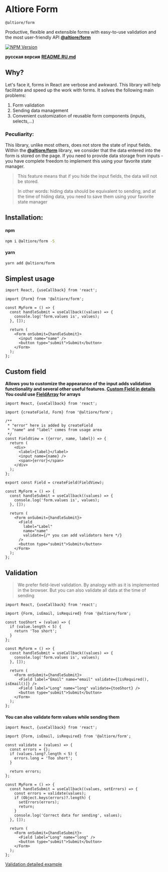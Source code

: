 # Altiore Form

`@altiore/form`

Productive, flexible and extensible forms with easy-to-use validation and the most user-friendly API [**@altiore/form**](https://www.npmjs.com/package/@altiore/form)

<a href="https://www.npmjs.com/package/@altiore/form" target="_blank">
  <img src="https://img.shields.io/npm/v/@altiore/form.svg" alt="NPM Version" />
</a>

**русская версия**
[**README.RU.md**](README.RU.md)

## Why?

Let's face it, forms in React are verbose and awkward.
This library will help facilitate and speed up the work with forms.
It solves the following main problems:

1. Form validation
2. Sending data management
3. Convenient customization of reusable form components (inputs, selects,...)

### Peculiarity:

This library, unlike most others, does not store the state of input fields.
Within the [**@altiore/form**](https://www.npmjs.com/package/@altiore/form) library, we consider that the data entered into the form is stored on the page.
If you need to provide data storage from inputs - you have complete freedom to implement this using your favorite state manager.

> This feature means that if you hide the input fields, the data will not be stored.

> In other words: hiding data should be equivalent to sending, and at the time of hiding data, you need to save them using your favorite state manager

## Installation:

#### npm

```bash
npm i @altiore/form -S
```

#### yarn

```bash
yarn add @altiore/form
```

## Simplest usage

```tsx
import React, {useCallback} from 'react';

import {Form} from '@altiore/form';

const MyForm = () => {
  const handleSubmit = useCallback((values) => {
    console.log('form.values is', values);
  }, []);

  return (
    <Form onSubmit={handleSubmit}>
      <input name="name" />
      <button type="submit">Submit</button>
    </Form>
  );
};
```

## Custom field

**Allows you to customize the appearance of the input adds validation functionality and several other useful features. [Custom Field in details](.docs/create-field.md)**
**You could use [FieldArray](.docs/create-field-array.md) for arrays**

```tsx
import React, {useCallback} from 'react';

import {createField, Form} from '@altiore/form';

/**
 * "error" here is added by createField
 * "name" and "label" comes from usage area
 */
const FieldView = ({error, name, label}) => {
  return (
    <div>
      <label>{label}</label>
      <input name={name} />
      <span>{error}</span>
    </div>
  );
};

export const Field = createField(FieldView);

const MyForm = () => {
  const handleSubmit = useCallback((values) => {
    console.log('form.values is', values);
  }, []);

  return (
    <Form onSubmit={handleSubmit}>
      <Field
        label="Label"
        name="name"
        validate={/* you can add validators here */}
      />
      <button type="submit">Submit</button>
    </Form>
  );
};
```

## Validation

> We prefer field-level validation. By analogy with
> as it is implemented in the browser.
> But you can also validate all data at the time of sending

```tsx
import React, {useCallback} from 'react';

import {Form, isEmail, isRequired} from '@altiore/form';

const tooShort = (value) => {
  if (value.length < 5) {
    return 'Too short';
  }
};

const MyForm = () => {
  const handleSubmit = useCallback((values) => {
    console.log('form.values is', values);
  }, []);

  return (
    <Form onSubmit={handleSubmit}>
      <Field label="Email" name="email" validate={[isRequired(), isEmail()]} />
      <Field label="Long" name="long" validate={tooShort} />
      <button type="submit">Submit</button>
    </Form>
  );
};
```

#### You can also validate form values while sending them

```tsx
import React, {useCallback} from 'react';

import {Form, isEmail, isRequired} from '@altiore/form';

const validate = (values) => {
  const errors = {};
  if (values.long?.length < 5) {
    errors.long = 'Too short';
  }

  return errors;
};

const MyForm = () => {
  const handleSubmit = useCallback((values, setErrors) => {
    const errors = validate(values);
    if (Object.keys(errors)?.length) {
      setErrors(errors);
      return;
    }
    console.log('Correct data for sending', values);
  }, []);

  return (
    <Form onSubmit={handleSubmit}>
      <Field label="Long" name="long" />
      <button type="submit">Submit</button>
    </Form>
  );
};
```

[Validation detailed example](.docs/valid.md)
